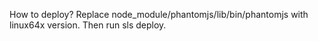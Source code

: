How to deploy?
Replace node_module/phantomjs/lib/bin/phantomjs with linux64x version. Then run sls deploy.
